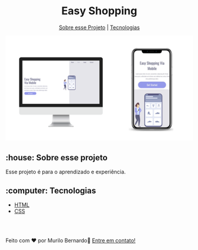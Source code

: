 <h1 align="center">Easy Shopping</h1>
<p align="center">
  <a href="https://github.com/murilobernado/Easy-Shopping/edit/main/README.md#-house-sobre-esse-projeto"</h2>Sobre esse Projeto</a> |
  <a href="https://github.com/murilobernado/Easy-Shopping/edit/main/README.md#-computer-tecnologias">Tecnologias</a>
</p>
  
  
<img src="https://github.com/murilobernado/Easy-Shopping/blob/main/Assets/mockup.png" alt="Mockup">






<h2> :house: Sobre esse projeto</h2>

<p>Esse projeto é para o aprendizado e experiência.</p>


<h2> :computer: Tecnologias</h2>

- <a href="https://developer.mozilla.org/pt-BR/docs/Web/HTML">HTML</a>
- <a href="https://developer.mozilla.org/pt-BR/docs/Web/CSS">CSS</a>

<br>
<br>

Feito com ♥ por Murilo Bernardo:wave: [Entre em contato!](https://www.linkedin.com/in/murilo-bernardo-39a92a235/)
